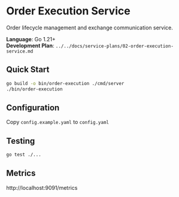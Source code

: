 # Order Execution Service

Order lifecycle management and exchange communication service.

**Language**: Go 1.21+  
**Development Plan**: `../../docs/service-plans/02-order-execution-service.md`

## Quick Start
```bash
go build -o bin/order-execution ./cmd/server
./bin/order-execution
```

## Configuration
Copy `config.example.yaml` to `config.yaml`

## Testing
```bash
go test ./...
```

## Metrics
http://localhost:9091/metrics
